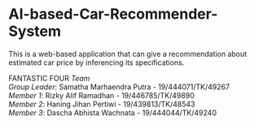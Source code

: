 # AI-based-Car-Recommender-System
This is a web-based application that can give a recommendation about estimated car price by inferencing its specifications.<br/>

FANTASTIC FOUR <i>Team</i><br/>
<i>Group Leader</i>: Samatha Marhaendra Putra - 19/444071/TK/49267<br/>
<i>Member 1</i>: Rizky Alif Ramadhan - 19/446785/TK/49890<br/>
<i>Member 2</i>: Haning Jihan Pertiwi - 19/439813/TK/48543<br/>
<i>Member 3</i>: Dascha Abhista Wachnata - 19/444044/TK/49240<br/>

